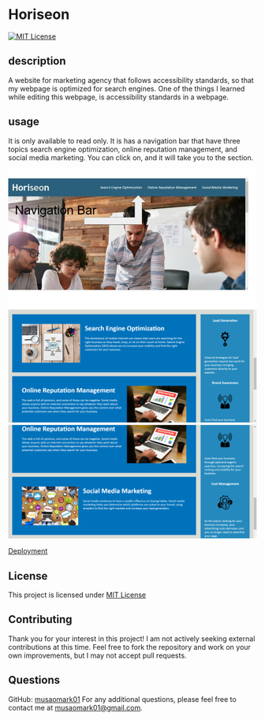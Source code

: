# Horiseon 

[![MIT License](https://img.shields.io/badge/License-MIT-yellow.svg)](LICENSE)

## description
A website for marketing agency that follows accessibility standards, so that my webpage is optimized for search engines. One of the things I learned while editing this webpage, is accessibility standards in a webpage.
## usage 
It is only available to read only.
It is has a navigation bar that have three topics search engine optimization, online reputation management, and social media marketing. You can click on, and it will take you to the section.

![Image 1 description](assets/images/Untitled%20presentation.jpg)
![Image 2 description](assets/images/Screenshot%202023-08-09%20014058.png)
![Image 3 description](assets/images/Screenshot%202023-08-09%20014110.png)

[Deployment](https://musaomark01.github.io/Horiseon/)

## License 
This project is licensed under [MIT License](License)

## Contributing
Thank you for your interest in this project! I am not actively seeking external contributions at this time. Feel free to fork the repository and work on your own improvements, but I may not accept pull requests.

## Questions
GitHub: [musaomark01](https://github.com/musaomark01 )
For any additional questions, please feel free to contact me at musaomark01@gmail.com.